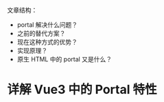 文章结构：

- portal 解决什么问题？
- 之前的替代方案？
- 现在这种方式的优势？
- 实现原理？
- 原生 HTML 中的 portal 又是什么？

# 详解 Vue3 中的 Portal 特性

